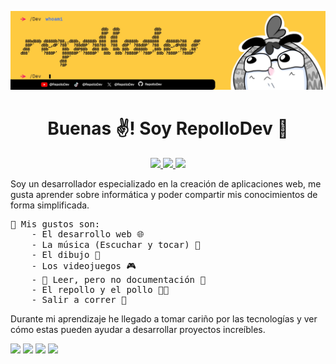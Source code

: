 ![](./assets/github.jpg)

<h1 align="center">Buenas ✌️! Soy <b>RepolloDev</b> 🥬</h1>

<p align="center">
    <a href="https://www.youtube.com/@RepolloDev">
        <img src="https://img.shields.io/badge/YouTube-%23FF0000.svg?style=for-the-badge&logo=YouTube&logoColor=white"/>
    </a>
    <a href="https://www.tiktok.com/@repollodev">
        <img src="https://img.shields.io/badge/TikTok-%23000000.svg?style=for-the-badge&logo=TikTok&logoColor=white"/>
    </a>
    <a href="https://www.linkedin.com/in/repollodev/">
        <img src="https://img.shields.io/badge/linkedin-%230077B5.svg?style=for-the-badge&logo=linkedin&logoColor=white"/>
    </a>
</p>

Soy un desarrollador especializado
en la creación de aplicaciones web,
me gusta aprender sobre informática
y poder compartir mis conocimientos
de forma simplificada.

<pre>
🥳 Mis gustos son:
    - El desarrollo web 🌐
    - La música (Escuchar y tocar) 🎸
    - El dibujo 🎨
    - Los videojuegos 🎮
    - 👀 Leer, pero no documentación 🤫
    - El repollo y el pollo 🥬🍗
    - Salir a correr 💨
</pre>

Durante mi aprendizaje he llegado a
tomar cariño por las tecnologías y
ver cómo estas pueden ayudar a
desarrollar proyectos increíbles.

<p>
    <img src="https://img.shields.io/badge/docker-%230db7ed.svg?style=for-the-badge&logo=docker&logoColor=white"/>
    <img src="https://img.shields.io/badge/Linux-FCC624?style=for-the-badge&logo=linux&logoColor=black"/>
    <img src="https://img.shields.io/badge/typescript-%23007ACC.svg?style=for-the-badge&logo=typescript&logoColor=white"/>
    <img src="https://img.shields.io/badge/python-3670A0?style=for-the-badge&logo=python&logoColor=ffdd54"/>
</p>
